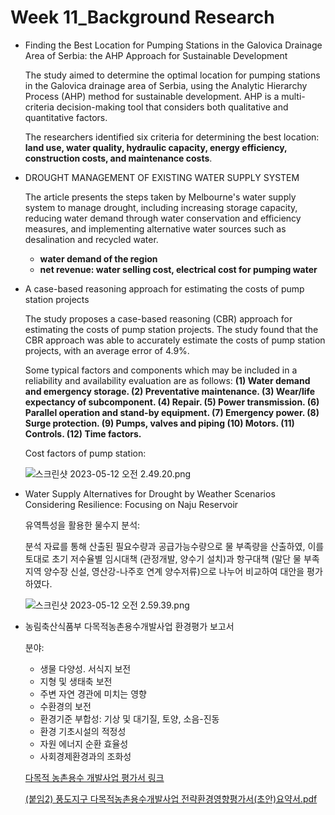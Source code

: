# Week 11_Background Research

- Finding the Best Location for Pumping Stations in the Galovica Drainage Area of Serbia: the AHP Approach for Sustainable Development
    
    The study aimed to determine the optimal location for pumping stations in the Galovica drainage area of Serbia, using the Analytic Hierarchy Process (AHP) method for sustainable development. AHP is a multi-criteria decision-making tool that considers both qualitative and quantitative factors.
    
    The researchers identified six criteria for determining the best location:  **land use, water quality, hydraulic capacity, energy efficiency, construction costs, and maintenance costs**.
    
- DROUGHT MANAGEMENT OF EXISTING WATER SUPPLY SYSTEM
    
    The article presents the steps taken by Melbourne's water supply system to manage drought, including increasing storage capacity, reducing water demand through water conservation and efficiency measures, and implementing alternative water sources such as desalination and recycled water.
    
    - **water demand of the region**
    - **net revenue: water selling cost, electrical cost for pumping water**
    
- A case-based reasoning approach for estimating the costs of pump station projects
    
    The study proposes a case-based reasoning (CBR) approach for estimating the costs of pump station projects. The study found that the CBR approach was able to accurately estimate the costs of pump station projects, with an average error of 4.9%. 
    
    Some typical factors and components which may be included in a reliability and availability evaluation are as follows: 
    **(1) Water demand and emergency storage.
    (2) Preventative maintenance.
    (3) Wear/life expectancy of subcomponent.
    (4) Repair.
    (5) Power transmission.
    (6) Parallel operation and stand-by equipment.
    (7) Emergency power.
    (8) Surge protection.
    (9) Pumps, valves and piping
    (10) Motors.
    (11) Controls.
    (12) Time factors.**
    
    Cost factors of pump station:
    
    ![스크린샷 2023-05-12 오전 2.49.20.png](Week%2011_Background%20Research%202b978afbe4c741669cdaebd69a6aeee5/%25E1%2584%2589%25E1%2585%25B3%25E1%2584%258F%25E1%2585%25B3%25E1%2584%2585%25E1%2585%25B5%25E1%2586%25AB%25E1%2584%2589%25E1%2585%25A3%25E1%2586%25BA_2023-05-12_%25E1%2584%258B%25E1%2585%25A9%25E1%2584%258C%25E1%2585%25A5%25E1%2586%25AB_2.49.20.png)
    
- Water Supply Alternatives for Drought by Weather Scenarios Considering Resilience: Focusing on Naju Reservoir
    
    유역특성을 활용한 물수지 분석: 
    
    분석 자료를 통해 산출된 필요수량과 공급가능수량으로 물 부족량을 산출하였, 이를 토대로 초기 저수율별 임시대책 (관정개발, 양수기 설치)과 항구대책 (말단 물 부족지역 양수장 신설, 영산강-나주호 연계 양수저류)으로 나누어 비교하여 대안을 평가하였다.
    
    ![스크린샷 2023-05-12 오전 2.59.39.png](Week%2011_Background%20Research%202b978afbe4c741669cdaebd69a6aeee5/%25E1%2584%2589%25E1%2585%25B3%25E1%2584%258F%25E1%2585%25B3%25E1%2584%2585%25E1%2585%25B5%25E1%2586%25AB%25E1%2584%2589%25E1%2585%25A3%25E1%2586%25BA_2023-05-12_%25E1%2584%258B%25E1%2585%25A9%25E1%2584%258C%25E1%2585%25A5%25E1%2586%25AB_2.59.39.png)
    
- 농림축산식품부 다목적농촌용수개발사업 환경평가 보고서
    
    분야:
    
    - 생물 다양성. 서식지 보전
    - 지형 및 생태축 보전
    - 주변 자연 경관에 미치는 영향
    - 수환경의 보전
    - 환경기준 부합성: 기상 및 대기질, 토양, 소음-진동
    - 환경 기초시설의 적정성
    - 자원 에너지 순환 효율성
    - 사회경제환경과의 조화성
    
    [다목적 농촌용수 개발사업 평가서 링크](https://www.mafra.go.kr/bbs/mafra/67/231230/download.do)
    
    [(붙임2) 풍도지구 다목적농촌용수개발사업 전략환경영향평가서(초안)요약서.pdf](Week%2011_Background%20Research%202b978afbe4c741669cdaebd69a6aeee5/(%25EB%25B6%2599%25EC%259E%25842)_%25ED%2592%258D%25EB%258F%2584%25EC%25A7%2580%25EA%25B5%25AC_%25EB%258B%25A4%25EB%25AA%25A9%25EC%25A0%2581%25EB%2586%258D%25EC%25B4%258C%25EC%259A%25A9%25EC%2588%2598%25EA%25B0%259C%25EB%25B0%259C%25EC%2582%25AC%25EC%2597%2585_%25EC%25A0%2584%25EB%259E%25B5%25ED%2599%2598%25EA%25B2%25BD%25EC%2598%2581%25ED%2596%25A5%25ED%258F%2589%25EA%25B0%2580%25EC%2584%259C(%25EC%25B4%2588%25EC%2595%2588)%25EC%259A%2594%25EC%2595%25BD%25EC%2584%259C.pdf)